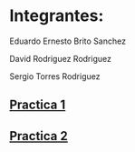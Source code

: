 # Integrantes:

Eduardo Ernesto Brito Sanchez

David Rodriguez Rodriguez

Sergio Torres Rodriguez

## [Practica 1](https://github.com/eduardobritosan/uya-practicas/tree/master/practica-1)

## [Practica 2](https://github.com/eduardobritosan/uya-practicas/tree/master/practica-2)